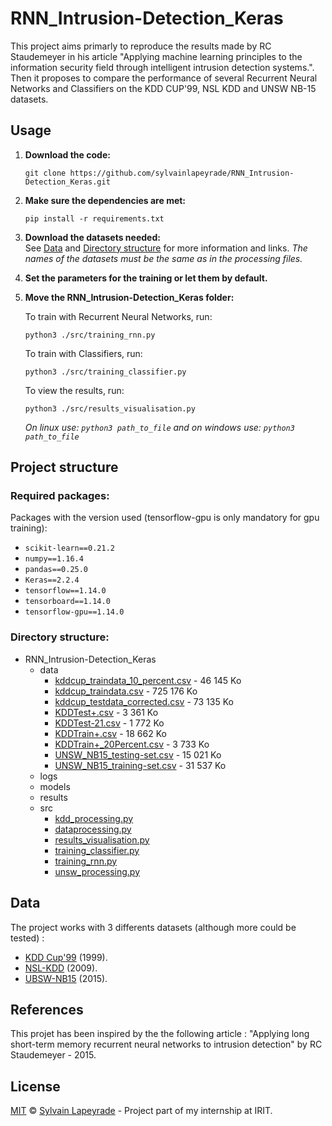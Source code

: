 # RNN_Intrusion-Detection_Keras
This project aims primarly to reproduce the results made by RC Staudemeyer in his article "Applying machine learning principles to the information security field through intelligent intrusion detection systems.".  
Then it proposes to compare the performance of several Recurrent Neural Networks and Classifiers on the KDD CUP'99, NSL KDD and UNSW NB-15 datasets.

## Usage
1. **Download the code:** 
    ```
    git clone https://github.com/sylvainlapeyrade/RNN_Intrusion-Detection_Keras.git
    ```
2. **Make sure the dependencies are met:** 
    ```
    pip install -r requirements.txt
    ```
3. **Download the datasets needed:**  
See [Data](#Data) and [Directory structure](#Directory-structure) for more information and links.
*The names of the datasets must be the same as in the processing files.*  

4. **Set the parameters for the training or let them by default.**

5. **Move the RNN_Intrusion-Detection_Keras folder:** 
    
    To train with Recurrent Neural Networks, run:
    ```
    python3 ./src/training_rnn.py 
    ```
    To train with Classifiers, run:
    ```
    python3 ./src/training_classifier.py
    ```
    To view the results, run:
    ```
    python3 ./src/results_visualisation.py
    ```
    *On linux use: `python3 path_to_file` and on windows use: `python3 path_to_file`*  

## Project structure
### Required packages:
Packages with the version used (tensorflow-gpu is only mandatory for gpu training):
* `scikit-learn==0.21.2` 
* `numpy==1.16.4`
* `pandas==0.25.0`
* `Keras==2.2.4`
* `tensorflow==1.14.0`
* `tensorboard==1.14.0`
* `tensorflow-gpu==1.14.0`

### Directory structure:
* RNN_Intrusion-Detection_Keras
    * data
        * [kddcup_traindata_10_percent.csv](http://kdd.ics.uci.edu/databases/kddcup99/kddcup.data_10_percent.gz) - 46 145 Ko
        * [kddcup_traindata.csv](http://kdd.ics.uci.edu/databases/kddcup99/kddcup.data.gz) - 725 176 Ko
        * [kddcup_testdata_corrected.csv](http://kdd.ics.uci.edu/databases/kddcup99/corrected.gz) - 73 135 Ko
        * [KDDTest+.csv](https://iscxdownloads.cs.unb.ca/iscxdownloads/NSL-KDD/NSL-KDD.zip) - 3 361 Ko
        * [KDDTest-21.csv](https://iscxdownloads.cs.unb.ca/iscxdownloads/NSL-KDD/NSL-KDD.zip) - 1 772 Ko
        * [KDDTrain+.csv](https://iscxdownloads.cs.unb.ca/iscxdownloads/NSL-KDD/NSL-KDD.zip) - 18 662 Ko
        * [KDDTrain+_20Percent.csv](https://iscxdownloads.cs.unb.ca/iscxdownloads/NSL-KDD/NSL-KDD.zip) - 3 733 Ko
        * [UNSW_NB15_testing-set.csv](https://www.unsw.adfa.edu.au/unsw-canberra-cyber/cybersecurity/ADFA-NB15-Datasets/a%20part%20of%20training%20and%20testing%20set/UNSW_NB15_training-set.csv) - 15 021 Ko
        * [UNSW_NB15_training-set.csv](https://www.unsw.adfa.edu.au/unsw-canberra-cyber/cybersecurity/ADFA-NB15-Datasets/a%20part%20of%20training%20and%20testing%20set/UNSW_NB15_testing-set.csv) - 31 537 Ko
    * logs
    * models
    * results
    * src
        * [kdd_processing.py](src/kdd_processing.py)
        * [dataprocessing.py](src/dataprocessing.py)
        * [results_visualisation.py](src/results_visualisation.py)
        * [training_classifier.py](src/training_classifier.py)
        * [training_rnn.py](src/training_rnn.py)
        * [unsw_processing.py](src/unsw_processing.py)

## Data
The project works with 3 differents datasets (although more could be tested) :
* [KDD Cup'99](https://kdd.ics.uci.edu/databases/kddcup99/kddcup99.html) (1999).
* [NSL-KDD](https://www.unb.ca/cic/datasets/nsl.html) (2009).
* [UBSW-NB15](https://www.unsw.adfa.edu.au/unsw-canberra-cyber/cybersecurity/ADFA-NB15-Datasets/) (2015).

## References
This projet has been inspired by the the following article : "Applying long short-term memory recurrent neural networks to intrusion detection" by RC Staudemeyer - ‎2015.

## License
[MIT](LICENSE) © [Sylvain Lapeyrade](https://github.com/sylvainlapeyrade) - Project part of my internship at IRIT.
